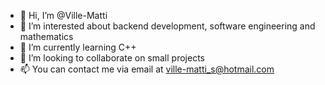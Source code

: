 - 👋 Hi, I’m @Ville-Matti
- 👀 I’m interested about backend development, software engineering and mathematics
- 🌱 I’m currently learning C++
- 💞️ I’m looking to collaborate on small projects
- 📫 You can contact me via email at ville-matti_s@hotmail.com

<!---
VilleMatti01/VilleMatti01 is a ✨ special ✨ repository because its `README.md` (this file) appears on your GitHub profile.
You can click the Preview link to take a look at your changes.
--->
